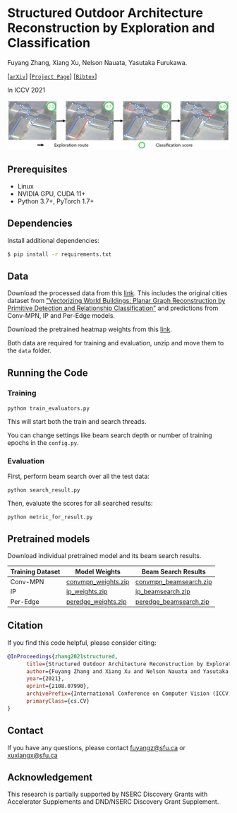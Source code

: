 # Structured Outdoor Architecture Reconstruction by Exploration and Classification

Fuyang Zhang, Xiang Xu, Nelson Nauata, Yasutaka Furukawa.


[[`arXiv`](https://arxiv.org/abs/2108.07990)]
[[`Project Page`](https://zhangfuyang.github.io/expcls/)]
[[`Bibtex`](#Citing)]

In ICCV 2021

[<img src="images/teaser.png" width="2000">](https://arxiv.org/abs/2108.07990)

## Prerequisites
- Linux
- NVIDIA GPU, CUDA 11+
- Python 3.7+, PyTorch 1.7+

## Dependencies

Install additional dependencies:

```bash
$ pip install -r requirements.txt
```


## Data 
Download the processed data from this [link](https://drive.google.com/file/d/1T7l1UbS4MtdbUCxpAwgJhHCESAZvtvqa/view?usp=sharing). This includes the original cities dataset from ["Vectorizing World Buildings: Planar Graph Reconstruction by Primitive Detection and Relationship Classification"](https://arxiv.org/abs/1912.05135) and predictions from Conv-MPN, IP and Per-Edge models.

Download the pretrained heatmap weights from this [link](https://drive.google.com/file/d/162V03dUC4Zxj-RK4N8rUOjOau4cFgUX3/view?usp=sharing). 

Both data are required for training and evaluation, unzip and move them to the `data` folder. 

## Running the Code

### Training
```
python train_evaluators.py
```
This will start both the train and search threads. 

You can change settings like beam search depth or number of training epochs in the `config.py`.

### Evaluation
First, perform beam search over all the test data:

```
python search_result.py
```

Then, evaluate the scores for all searched results:
```
python metric_for_result.py
```

## Pretrained models
Download individual pretrained model and its beam search results.

| **Training Dataset** | **Model Weights** | **Beam Search Results**|
|--------------------|-----------|----------------------|
| Conv-MPN           | [convmpn_weights.zip](https://drive.google.com/file/d/1CkX2E_WtlVMYOUXHDKLkdC1_EqMFv4B6/view?usp=sharing)      | [convmpn_beamsearch.zip](https://drive.google.com/file/d/15PzDz1ibeFoHtXXQD8kSvZoC_KcbZEu5/view?usp=sharing)    |
| IP                 | [ip_weights.zip](https://drive.google.com/file/d/1z2cNS2js5pILNksxhlKkIBWRQ8wpu7eG/view?usp=sharing)      | [ip_beamsearch.zip](https://drive.google.com/file/d/1jolL4xFWkS6bmBFIjtRgkayOmXcwC8aI/view?usp=sharing)    |
| Per-Edge           | [peredge_weights.zip](https://drive.google.com/file/d/1wDfqwOa6xVWlDG93AjHX7OGdbDzsxGDd/view?usp=sharing)      | [peredge_beamsearch.zip](https://drive.google.com/file/d/1OJQVfP0dEkNBdB4QscLxaB44S5_6wlAb/view?usp=sharing)     |

## <a name="Citing"></a>Citation
If you find this code helpful, please consider citing:
```BibTeX
@InProceedings{zhang2021structured,
      title={Structured Outdoor Architecture Reconstruction by Exploration and Classification}, 
      author={Fuyang Zhang and Xiang Xu and Nelson Nauata and Yasutaka Furukawa},
      year={2021},
      eprint={2108.07990},
      archivePrefix={International Conference on Computer Vision (ICCV)},
      primaryClass={cs.CV}
}
```
## Contact
If you have any questions, please contact fuyangz@sfu.ca or xuxiangx@sfu.ca

## Acknowledgement
This research is partially supported by NSERC Discovery Grants with Accelerator Supplements and DND/NSERC Discovery Grant Supplement.


